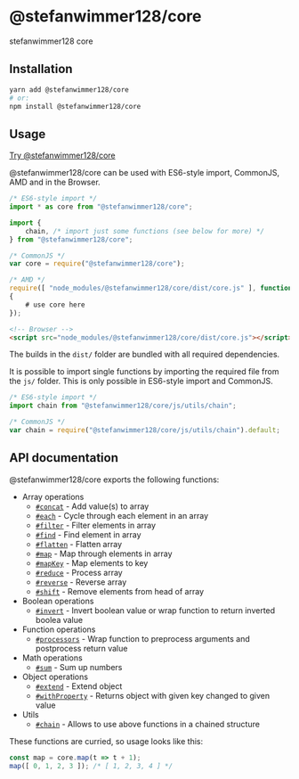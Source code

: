 # @stefanwimmer128/core

stefanwimmer128 core

## Installation

``` bash
yarn add @stefanwimmer128/core
# or:
npm install @stefanwimmer128/core
```

## Usage

[Try @stefanwimmer128/core](https://npm.runkit.com/@stefanwimmer128/core)

@stefanwimmer128/core can be used with ES6-style import, CommonJS, AMD and in the Browser.

``` javascript
/* ES6-style import */
import * as core from "@stefanwimmer128/core";

import {
    chain, /* import just some functions (see below for more) */
} from "@stefanwimmer128/core";
```

``` javascript
/* CommonJS */
var core = require("@stefanwimmer128/core");
```

``` javascript
/* AMD */
require([ "node_modules/@stefanwimmer128/core/dist/core.js" ], function (core)
{
    # use core here
});
```

``` html
<!-- Browser -->
<script src="node_modules/@stefanwimmer128/core/dist/core.js"></script>
```

The builds in the `dist/` folder are bundled with all required dependencies.

It is possible to import single functions by importing the required file from the `js/` folder. This is only possible in ES6-style import and CommonJS.

``` javascript
/* ES6-style import */
import chain from "@stefanwimmer128/core/js/utils/chain";
```

``` javascript
/* CommonJS */
var chain = require("@stefanwimmer128/core/js/utils/chain").default;
```

## API documentation

@stefanwimmer128/core exports the following functions:

- Array operations
    - [`#concat`](array/concat.md) -  Add value(s) to array
    - [`#each`](array/each.md) - Cycle through each element in an array
    - [`#filter`](array/filter.md) - Filter elements in array
    - [`#find`](array/find.md) - Find element in array
    - [`#flatten`](array/flatten.md) - Flatten array
    - [`#map`](array/map.md) - Map through elements in array
    - [`#mapKey`](array/mapKey.md) - Map elements to key
    - [`#reduce`](array/reduce.md) - Process array
    - [`#reverse`](array/reverse.md) - Reverse array
    - [`#shift`](array/shift.md) - Remove elements from head of array
- Boolean operations
    - [`#invert`](boolean/invert.md) - Invert boolean value or wrap function to return inverted boolea value
- Function operations
    - [`#processors`](function/processors.md) - Wrap function to preprocess arguments and postprocess return value
- Math operations
    - [`#sum`](math/sum.md) - Sum up numbers
- Object operations
    - [`#extend`](object/extend.md) - Extend object
    - [`#withProperty`](object/withProperty.md) - Returns object with given key changed to given value
- Utils
    - [`#chain`](utils/chain.md) - Allows to use above functions in a chained structure

These functions are curried, so usage looks like this:

``` javascript
const map = core.map(t => t + 1);
map([ 0, 1, 2, 3 ]); /* [ 1, 2, 3, 4 ] */
```
